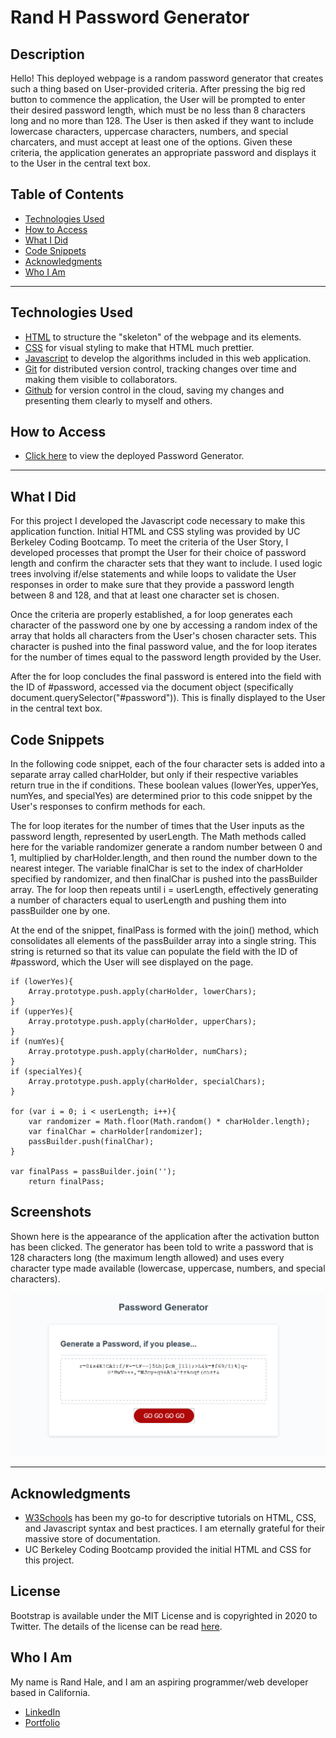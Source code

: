 # Rand H Password Generator

## Description
Hello! This deployed webpage is a random password generator that creates such a thing based on User-provided criteria. After pressing the big red button to commence the application, the User will be prompted to enter their desired password length, which must be no less than 8 characters long and no more than 128. The User is then asked if they want to include lowercase characters, uppercase characters, numbers, and special charcaters, and must accept at least one of the options. Given these criteria, the application generates an appropriate password and displays it to the User in the central text box.


## Table of Contents
* [Technologies Used](#technologies-used)
* [How to Access](#how-to-access)
* [What I Did](#what-i-did)
* [Code Snippets](#code-snippets)
* [Acknowledgments](#acknowledgments)
* [Who I Am](#who-i-am)

---

## Technologies Used
* [HTML](https://www.w3schools.com/html/) to structure the "skeleton" of the webpage and its elements.
* [CSS](https://www.w3schools.com/css/) for visual styling to make that HTML much prettier.
* [Javascript](https://www.javascript.com/) to develop the algorithms included in this web application.
* [Git](https://git-scm.com/) for distributed version control, tracking changes over time and making them visible to collaborators.
* [Github](https://github.com/) for version control in the cloud, saving my changes and presenting them clearly to myself and others.

## How to Access
* [Click here](https://prophetrand.github.io/my-password-generator/) to view the deployed Password Generator.

---

## What I Did
For this project I developed the Javascript code necessary to make this application function. Initial HTML and CSS styling was provided by UC Berkeley Coding Bootcamp. To meet the criteria of the User Story, I developed processes that prompt the User for their choice of password length and confirm the character sets that they want to include. I used logic trees involving if/else statements and while loops to validate the User responses in order to make sure that they provide a password length between 8 and 128, and that at least one character set is chosen.

Once the criteria are properly established, a for loop generates each character of the password one by one by accessing a random index of the array that holds all characters from the User's chosen character sets. This character is pushed into the final password value, and the for loop iterates for the number of times equal to the password length provided by the User.

After the for loop concludes the final password is entered into the field with the ID of #password, accessed via the document object (specifically document.querySelector("#password")). This is finally displayed to the User in the central text box.

## Code Snippets 
In the following code snippet, each of the four character sets is added into a separate array called charHolder, but only if their respective variables return true in the if conditions. These boolean values (lowerYes, upperYes, numYes, and specialYes) are determined prior to this code snippet by the User's responses to confirm methods for each. 

The for loop iterates for the number of times that the User inputs as the password length, represented by userLength. The Math methods called here for the variable randomizer generate a random number between 0 and 1, multiplied by charHolder.length, and then round the number down to the nearest integer. The variable finalChar is set to the index of charHolder specified by randomizer, and then finalChar is pushed into the passBuilder array. The for loop then repeats until i = userLength, effectively generating a number of characters equal to userLength and pushing them into passBuilder one by one.

At the end of the snippet, finalPass is formed with the join() method, which consolidates all elements of the passBuilder array into a single string. This string is returned so that its value can populate the field with the ID of #password, which the User will see displayed on the page.
```
if (lowerYes){
    Array.prototype.push.apply(charHolder, lowerChars);
}
if (upperYes){
    Array.prototype.push.apply(charHolder, upperChars);
}
if (numYes){
    Array.prototype.push.apply(charHolder, numChars);
}
if (specialYes){
    Array.prototype.push.apply(charHolder, specialChars);
}

for (var i = 0; i < userLength; i++){
    var randomizer = Math.floor(Math.random() * charHolder.length);
    var finalChar = charHolder[randomizer];
    passBuilder.push(finalChar);
}

var finalPass = passBuilder.join('');
    return finalPass;
```

## Screenshots
Shown here is the appearance of the application after the activation button has been clicked. The generator has been told to write a password that is 128 characters long (the maximum length allowed) and uses every character type made available (lowercase, uppercase, numbers, and special characters).

![example](Assets/app-example.PNG)

---

## Acknowledgments
* [W3Schools](https://www.w3schools.com/) has been my go-to for descriptive tutorials on HTML, CSS, and Javascript syntax and best practices. I am eternally grateful for their massive store of documentation.
* UC Berkeley Coding Bootcamp provided the initial HTML and CSS for this project.

## License
Bootstrap is available under the MIT License and is copyrighted in 2020 to Twitter. The details of the license can be read [here](https://github.com/twbs/bootstrap/blob/v5.0.0-beta1/LICENSE).

## Who I Am
My name is Rand Hale, and I am an aspiring programmer/web developer based in California.

* [LinkedIn](https://www.linkedin.com/in/rand-hale-83ba389b/)
* [Portfolio](https://prophetrand.github.io/my-responsive-portfolio/)